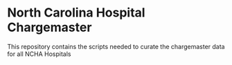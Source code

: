 # North Carolina Hospital Chargemaster

This repository contains the scripts needed to curate the chargemaster data for all NCHA Hospitals
